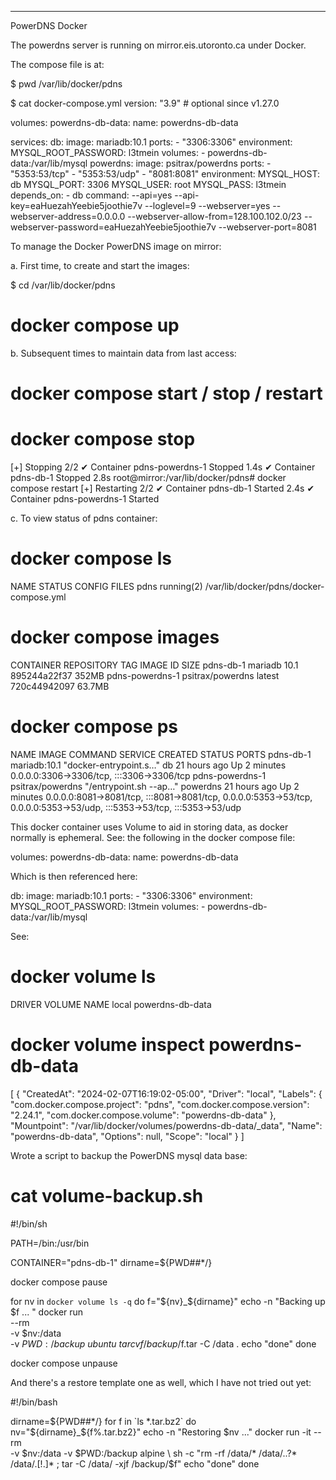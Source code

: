 ----------------------------
PowerDNS Docker

The powerdns server is running on mirror.eis.utoronto.ca under Docker.

The compose file is at:

$ pwd
/var/lib/docker/pdns

$ cat docker-compose.yml
version: "3.9"  # optional since v1.27.0

volumes:
  powerdns-db-data:
    name: powerdns-db-data

services:
  db:
    image: mariadb:10.1
    ports:
      - "3306:3306"
    environment:
      MYSQL_ROOT_PASSWORD: l3tmein
    volumes:
      - powerdns-db-data:/var/lib/mysql
  powerdns:
    image: psitrax/powerdns
    ports:
      - "5353:53/tcp"
      - "5353:53/udp"
      - "8081:8081"
    environment:
      MYSQL_HOST: db
      MYSQL_PORT: 3306
      MYSQL_USER: root
      MYSQL_PASS: l3tmein
    depends_on:
      - db
    command: --api=yes --api-key=eaHuezahYeebie5joothie7v --loglevel=9 --webserver=yes --webserver-address=0.0.0.0 --webserver-allow-from=128.100.102.0/23 --webserver-password=eaHuezahYeebie5joothie7v --webserver-port=8081


To manage the Docker PowerDNS image on mirror:

a. First time, to create and start the images:

$ cd /var/lib/docker/pdns
# docker compose up

b. Subsequent times to maintain data from last access:

# docker compose start / stop / restart

# docker compose stop
[+] Stopping 2/2
 ✔ Container pdns-powerdns-1  Stopped                                                                                                                                                                                1.4s
 ✔ Container pdns-db-1        Stopped                                                                                                                                                                                2.8s
root@mirror:/var/lib/docker/pdns# docker compose restart
[+] Restarting 2/2
 ✔ Container pdns-db-1        Started                                                                                                                                                                                2.4s
 ✔ Container pdns-powerdns-1  Started


c. To view status of pdns container:

# docker compose ls
NAME                STATUS              CONFIG FILES
pdns                running(2)          /var/lib/docker/pdns/docker-compose.yml

# docker compose images
CONTAINER           REPOSITORY          TAG                 IMAGE ID            SIZE
pdns-db-1           mariadb             10.1                895244a22f37        352MB
pdns-powerdns-1     psitrax/powerdns    latest              720c44942097        63.7MB

# docker compose ps
NAME              IMAGE              COMMAND                  SERVICE    CREATED        STATUS         PORTS
pdns-db-1         mariadb:10.1       "docker-entrypoint.s…"   db         21 hours ago   Up 2 minutes   0.0.0.0:3306->3306/tcp, :::3306->3306/tcp
pdns-powerdns-1   psitrax/powerdns   "/entrypoint.sh --ap…"   powerdns   21 hours ago   Up 2 minutes   0.0.0.0:8081->8081/tcp, :::8081->8081/tcp, 0.0.0.0:5353->53/tcp, 0.0.0.0:5353->53/udp, :::5353->53/tcp, :::5353->53/udp


This docker container uses Volume to aid in storing data, as docker normally is
ephemeral. See: the following in the docker compose file:

volumes:
  powerdns-db-data:
    name: powerdns-db-data

Which is then referenced here:

db:
    image: mariadb:10.1
    ports:
      - "3306:3306"
    environment:
      MYSQL_ROOT_PASSWORD: l3tmein
    volumes:
      - powerdns-db-data:/var/lib/mysql

See:

# docker volume ls
DRIVER    VOLUME NAME
local     powerdns-db-data

# docker volume inspect powerdns-db-data
[
    {
        "CreatedAt": "2024-02-07T16:19:02-05:00",
        "Driver": "local",
        "Labels": {
            "com.docker.compose.project": "pdns",
            "com.docker.compose.version": "2.24.1",
            "com.docker.compose.volume": "powerdns-db-data"
        },
        "Mountpoint": "/var/lib/docker/volumes/powerdns-db-data/_data",
        "Name": "powerdns-db-data",
        "Options": null,
        "Scope": "local"
    }
]

Wrote a script to backup the PowerDNS mysql data base:

# cat volume-backup.sh
#!/bin/sh

PATH=/bin:/usr/bin

CONTAINER="pdns-db-1"
dirname=${PWD##*/}

docker compose pause

for nv in `docker volume ls -q`
do
	f="${nv}_${dirname}"
	echo -n "Backing up $f ... "
	docker run \
		--rm \
		-v $nv:/data \
		-v $PWD:/backup \
		ubuntu \
		tar cvf /backup/$f.tar -C /data .
	echo "done"
done

docker compose unpause


And there's a restore template one as well, which I have not tried out yet:

#!/bin/bash

dirname=${PWD##*/}
for f in `ls *.tar.bz2`
do
  nv="${dirname}_${f%.tar.bz2}"
  echo -n "Restoring $nv ..."
  docker run -it --rm \
    -v $nv:/data -v $PWD:/backup alpine \
    sh -c "rm -rf /data/* /data/..?* /data/.[!.]* ; tar -C /data/ -xjf /backup/$f"
  echo "done"
done


